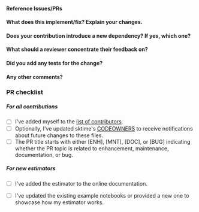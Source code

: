 <!--
Thanks for contributing a pull request! Please ensure you have taken a look
at our contribution guide: https://github.com/aeon-toolkit/aeon/blob/main/CONTRIBUTING.md
-->

#### Reference Issues/PRs

<!--
Example: Fixes #1234. See also #3456.

Please use keywords (e.g., Fixes) to create link to the issues or pull requests you resolved, so that they will automatically be closed when your pull request is merged. See https://github.com/blog/1506-closing-issues-via-pull-requests
-->

#### What does this implement/fix? Explain your changes.

<!--
A clear and concise description of what you have implemented.
-->

#### Does your contribution introduce a new dependency? If yes, which one?

<!--
If your contribution does add a new hard dependency, we may suggest to initially develop your contribution in a separate companion package in https://github.com/sktime/ to keep external dependencies of the core sktime package to a minimum.
-->

#### What should a reviewer concentrate their feedback on?

<!--
This section is particularly useful if you have a pull request that is still in development. You can guide the reviews to focus on the parts that are ready for their comments. We suggest using bullets (indicated by * or -) and filled checkboxes [x] here
-->

#### Did you add any tests for the change?

<!--
This section is useful if you have added a test in addition to the existing ones. This will ensure that further changes to these files won't introduce the same kind of bug. It is considered good practice to add tests with newly added code to enforce the fact that the code actually works. This will reduce the chance of introducing logical bugs.
-->

#### Any other comments?

<!--
Please be aware that we are a loose team of volunteers so patience is necessary; assistance handling other issues is very welcome. We value all user contributions, no matter how minor they are. If we are slow to review, either the pull request needs some benchmarking, tinkering, convincing, etc. or more likely the reviewers are simply busy. In either case, we ask for your understanding during the review process.
-->

### PR checklist

<!--
Please go through the checklist below. Please feel free to remove points if they are not applicable.
-->

##### For all contributions
- [ ] I've added myself to the [list of contributors](https://github.com/sktime/sktime/blob/main/.all-contributorsrc).
- [ ] Optionally, I've updated sktime's [CODEOWNERS](https://github.com/sktime/sktime/blob/main/CODEOWNERS) to receive notifications about future changes to these files.
- [ ] The PR title starts with either [ENH], [MNT], [DOC], or [BUG] indicating whether the PR topic is related to enhancement, maintenance, documentation, or bug.

##### For new estimators
- [ ] I've added the estimator to the online documentation.
- [ ] I've updated the existing example notebooks or provided a new one to showcase how my estimator works.


<!--
Thanks for contributing!
-->
